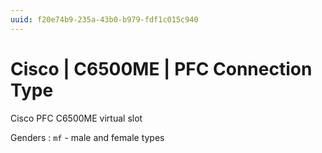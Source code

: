 ```yaml
---
uuid: f20e74b9-235a-43b0-b979-fdf1c015c940
---
```

# Cisco | C6500ME | PFC Connection Type

Cisco PFC C6500ME virtual slot

Genders
: `mf` - male and female types
